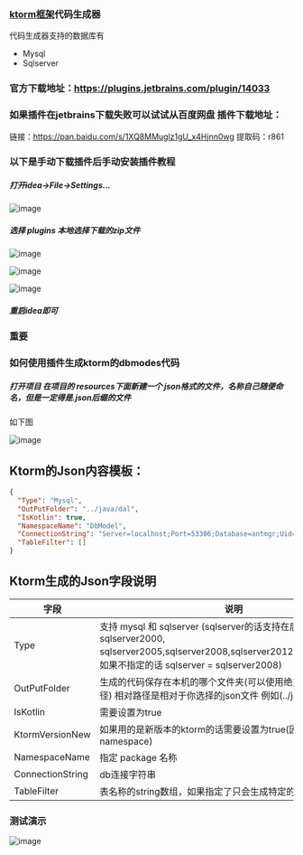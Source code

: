 
### [ktorm框架](https://github.com/vincentlauvlwj/Ktorm)代码生成器

代码生成器支持的数据库有 
- Mysql
- Sqlserver

### 官方下载地址：https://plugins.jetbrains.com/plugin/14033

### 如果插件在jetbrains下载失败可以试试从百度网盘 插件下载地址：
链接：https://pan.baidu.com/s/1XQ8MMuglz1gU_x4Hjnn0wg 
提取码：r861


### 以下是手动下载插件后手动安装插件教程

#####  打开idea->File->Settings...

![image](https://images4.c-ctrip.com/target/zb0n1e000001fr6eq9640.png)


##### 选择 plugins 本地选择下载的zip文件

![image](https://images4.c-ctrip.com/target/zb0p1e000001fr92h36F3.png)


![image](https://images4.c-ctrip.com/target/zb021e000001fz753AD11.png)

![image](https://images4.c-ctrip.com/target/zb0b1e000001fuiaiE9BF.png)

##### 重启idea即可

### 重要
### 如何使用插件生成ktorm的dbmodes代码

##### 打开项目 在项目的 resources下面新建一个 json格式的文件，名称自己随便命名，但是一定得是.json后缀的文件

如下图

![image](https://images4.c-ctrip.com/target/zb091e000001fuiuv5945.png)


## Ktorm的Json内容模板：
```json
{
  "Type": "Mysql",
  "OutPutFolder": "../java/dal",
  "IsKotlin": true,
  "NamespaceName": "DbModel",
  "ConnectionString": "Server=localhost;Port=53306;Database=antmgr;Uid=root;Pwd=123456;charset=utf8;SslMode=none",
  "TableFilter": []
}
```

## Ktorm生成的Json字段说明
字段 | 说明
---|---
Type | 支持 mysql 和 sqlserver (sqlserver的话支持在后面指定版本号：sqlserver2000, sqlserver2005,sqlserver2008,sqlserver2012,sqlserver2017，如果不指定的话 sqlserver = sqlserver2008)
OutPutFolder| 生成的代码保存在本机的哪个文件夹(可以使用绝对路径和相对路径) 相对路径是相对于你选择的json文件 例如(../java)
IsKotlin| 需要设置为true
KtormVersionNew| 如果用的是新版本的ktorm的话需要设置为true(因为ktorm更改了namespace)
NamespaceName| 指定 package 名称
ConnectionString| db连接字符串
TableFilter| 表名称的string数组，如果指定了只会生成特定的表的代码


### 测试演示

![image](https://images4.c-ctrip.com/target/zb0w1e000001fy5pm2190.gif)

